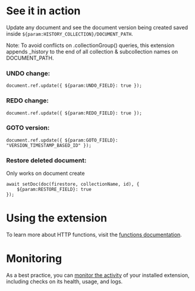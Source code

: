 # See it in action

Update any document and see the document version being created saved inside ```${param:HISTORY_COLLECTION}/DOCUMENT_PATH```.

Note: To avoid conflicts on .collectionGroup() queries, this extension appends \_history to the end of all collection & subcollection names on DOCUMENT_PATH.

### UNDO change:

```
document.ref.update({ ${param:UNDO_FIELD}: true });
```

### REDO change:

```
document.ref.update({ ${param:REDO_FIELD}: true });
```

### GOTO version:

```
document.ref.update({ ${param:GOTO_FIELD}: "VERSION_TIMESTAMP_BASED_ID" });
```

### Restore deleted document:

Only works on document create

```
await setDoc(doc(firestore, collectionName, id), {
    ${param:RESTORE_FIELD}: true
});
```

# Using the extension

To learn more about HTTP functions, visit the [functions documentation](https://firebase.google.com/docs/functions/http-events).

# Monitoring

As a best practice, you can [monitor the activity](https://firebase.google.com/docs/extensions/manage-installed-extensions#monitor) of your installed extension, including checks on its health, usage, and logs.
